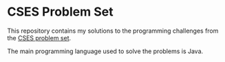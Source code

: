 # CSES Problem Set

This repository contains my solutions to the programming challenges from the [CSES problem set](https://cses.fi/problemset/).

The main programming language used to solve the problems is Java.